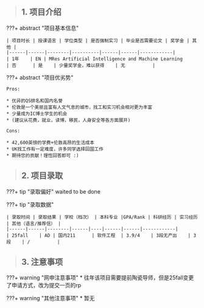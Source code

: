 > ## **1. 项目介绍**

???+ abstract "项目基本信息" 

    | 项目时长 | 授课语言 | 学位类型 | 是否强制实习 | 毕业是否需要论文 | 奖学金 | 其他 |
    |------|------|--------|----------|------|------|------------|
    | 1年    | EN | MRes Artificial Intelligence and Machine Learning      | 否      | 是    | 少量奖学金，难以获得    | 无          |

???+ abstract "项目优劣势" 

    Pros:
    
    * 优异的QS排名和国内名誉
    * 伦敦是一个美丽且富有人文气息的城市，找工和实习机会相对更为丰富
    * 少量成为IC博士学生的机会
    * (建议从花费，就业，读博，移民，人身安全等各方面展开)
    
    Cons:

    * 42,600英镑的学费+伦敦高昂的生活成本
    * UK找工作有一定难度，许多同学选择回国工作
    * 期待您的贡献！理性回答即可 :)

> ## **2. 项目录取**

???+ tip "录取偏好"
    waited to be done

???+ tip "录取数据"

    | 录取时间 | 录取结果 | 学校（档次） | 本科专业 |GPA/Rank | 科研经历 | 实习经历 | 其他（语言/推荐信） |
    |------|------|--------|------|----|------|------|------------|
    | 25fall    | AD | 国内211      | 软件工程  | 3.9/4    | 3段无产出    | 3段    | /          |


> ## **3. 注意事项**

???+ warning "网申注意事项"
    * 往年该项目需要提前陶瓷导师，但是25fall变更了申请方式，改为提交一页的rp

???+ warning "其他注意事项"
    * 暂无

